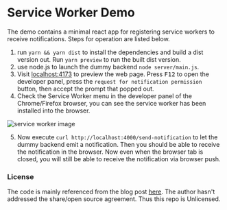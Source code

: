Service Worker Demo
=============

The demo contains a minimal react app for registering service workers to receive notifications. Steps for operation are listed below.

1. run `yarn && yarn dist` to install the dependencies and build a dist version out. Run `yarn preview` to run the built dist version.
2. use node.js to launch the dummy backend `node server/main.js`.
3. Visit [localhost:4173](localhost:4173) to preview the web page. Press <kbd>F12</kbd> to open the developer panel, press the `request for notification permission` button, then accept the prompt that popped out.
4. Check the Service Worker menu in the developer panel of the Chrome/Firefox browser, you can see the service worker has been installed into the browser. 

![service worker image](./docs/panel.png)

5. Now execute `curl http://localhost:4000/send-notification` to let the dummy backend emit a notification. Then you should be able to receive the notification in the browser. Now even when the browser tab is closed, you will still be able to receive the notification via browser push.


### License

The code is mainly referenced from the blog post [here](https://medium.com/@a7ul/beginners-guide-to-web-push-notifications-using-service-workers-cb3474a17679). The author hasn't addressed the share/open source agreement. Thus this repo is Unlicensed.